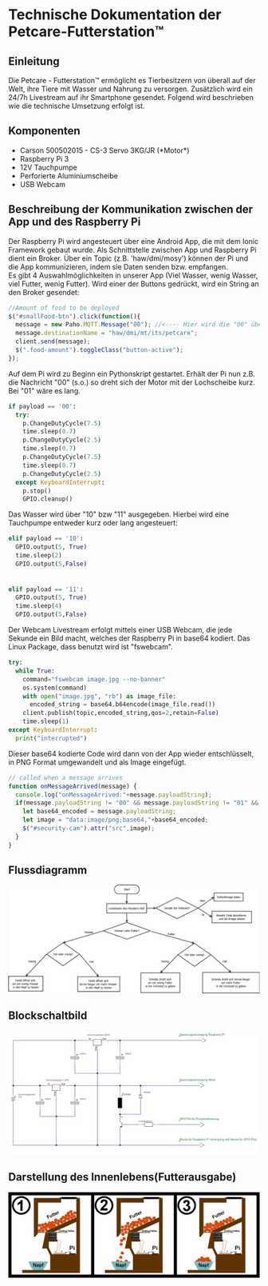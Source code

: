 # Technische Dokumentation der Petcare-Futterstation&#8482;

## Einleitung
Die Petcare - Futterstation&#8482; ermöglicht es Tierbesitzern von überall auf der Welt, ihre Tiere mit Wasser und Nahrung zu versorgen. Zusätzlich wird ein 24/7h Livestream auf ihr Smartphone gesendet. Folgend wird beschrieben wie die technische Umsetzung erfolgt ist.

## Komponenten
<ul>
<li>Carson 500502015 - CS-3 Servo 3KG/JR (*Motor*)</li>
<li>Raspberry Pi 3</li>
<li>12V Tauchpumpe</li>
<li>Perforierte Aluminiumscheibe</li>
<li>USB Webcam</li>
</ul>

## Beschreibung der Kommunikation zwischen der App und des Raspberry Pi
Der Raspberry Pi wird angesteuert über eine Android App, die mit dem Ionic Framework gebaut wurde. Als Schnittstelle zwischen App und Raspberry Pi dient ein Broker. Über ein Topic (z.B. 'haw/dmi/mosy') können der Pi und die App kommunizieren, indem sie Daten senden bzw. empfangen.  
Es gibt 4 Auswahlmöglichkeiten in unserer App (Viel Wasser, wenig Wasser, viel Futter, wenig Futter). Wird einer der Buttons gedrückt, wird ein String an den Broker gesendet:
```javascript
//Amount of food to be deployed
$("#smallFood-btn").click(function(){
  message = new Paho.MQTT.Message("00"); //<---- Hier wird die "00" übertragen
  message.destinationName = "haw/dmi/mt/its/petcare";
  client.send(message);
  $(".food-amount").toggleClass("button-active");
});
```
Auf dem Pi wird zu Beginn ein Pythonskript gestartet. Erhält der Pi nun z.B. die Nachricht "00" (s.o.) so dreht sich der Motor mit der Lochscheibe kurz. Bei "01" wäre es lang.
```python
if payload == '00':
  try:
    p.ChangeDutyCycle(7.5)
    time.sleep(0.7)
    p.ChangeDutyCycle(2.5)
    time.sleep(0.7)
    p.ChangeDutyCycle(7.5)
    time.sleep(0.7)
    p.ChangeDutyCycle(2.5)
  except KeyboardInterrupt:
    p.stop()
    GPIO.cleanup()
```
Das Wasser wird über "10" bzw "11" ausgegeben. Hierbei wird eine Tauchpumpe entweder kurz oder lang angesteuert:
```python
elif payload == '10':
  GPIO.output(5, True)
  time.sleep(2)
  GPIO.output(5,False)


elif payload == '11':
  GPIO.output(5, True)
  time.sleep(4)
  GPIO.output(5,False)
```
Der Webcam Livestream erfolgt mittels einer USB Webcam, die jede Sekunde ein Bild macht, welches der Raspberry Pi in base64 kodiert. Das Linux Package, dass benutzt wird ist "fswebcam".
```python
try:
  while True:
    command="fswebcam image.jpg --no-banner"
    os.system(command)
    with open("image.jpg", "rb") as image_file:
      encoded_string = base64.b64encode(image_file.read())
    client.publish(topic,encoded_string,qos=2,retain=False)
    time.sleep(1)
except KeyboardInterrupt:
  print("interrupted")
```
Dieser base64 kodierte Code wird dann von der App wieder entschlüsselt, in PNG Format umgewandelt und als Image eingefügt.
```javascript
// called when a message arrives
function onMessageArrived(message) {
  console.log("onMessageArrived:"+message.payloadString);
  if(message.payloadString != "00" && message.payloadString != "01" && message.payloadString != "10" && message.payloadString != "11"){
    let base64_encoded = message.payloadString;
    let image = "data:image/png;base64,"+base64_encoded;
    $("#security-cam").attr("src",image);
  }
}
```  



## Flussdiagramm
![Flussdiagramm](fluss-mosy2.png)

<div style="page-break-after: always;"></div>

## Blockschaltbild
![Blockschaltbild](Schaltbild.jpg)

## Darstellung des Innenlebens(Futterausgabe)
![Innenleben](Futterausgabe_Drehscheibe_Complete.png)
